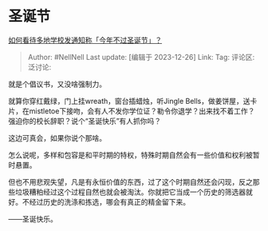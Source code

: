 # 圣诞节

[如何看待多地学校发通知称「今年不过圣诞节」？](https://www.zhihu.com/question/636177363/answer/3338265180)

> Author: #NellNell
> Last update: [编辑于 2023-12-26]
> Link:
> Tag:
> 评论区:
> 泛讨论:

就是个倡议书，又没啥强制力。

就算你穿红戴绿，门上挂wreath，窗台插蜡烛，听Jingle Bells，做姜饼屋，送卡片，在mistletoe下接吻，会有人不发你学位证？勒令你退学？出来找不着工作？强迫你的校长辞职？说个“圣诞快乐”有人抓你吗？

这边可真会，如果你说个那啥。

怎么说呢，多样和包容是和平时期的特权，特殊时期自然会有一些价值和权利被暂时悬置。

但也不用悲观失望，凡是有永恒价值的东西，过了这个时期自然还会闪现，反之那些垃圾糟粕经过这个过程自然也就会被淘汰。你就把它当成一个历史的筛选器就好。不经过历史的洗涤和拣选，哪会有真正的精金留下来。

——圣诞快乐。

